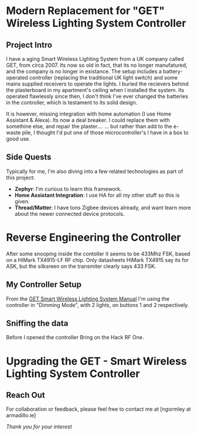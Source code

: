 # Modern Replacement for "GET" Wireless Lighting System Controller

## Project Intro
I have a aging Smart Wireless Lighting System from a UK company called GET, from circa 2007. Its now so old in fact, that its no longer manufatured, and the company is no longer in existance.
The setup includes a battery-operated controller (replacing the traditional UK light switch) and some mains supplied receivers to operate the lights. I buried the recievers behind the plasterboard in my apartment's ceiling when I installed the system.
Its operated flawlessly since then, I don't think I've ever changed the batteries in the controller, which is testament to its solid design.

It is however, missing integration with home automation (I use Home Assistant & Alexa). Its now a deal breaker. I could replace them with somethine else, and repair the plaster.... 
... but rather than add to the e-waste pile, I thought I'd put one of those microcontroller's I have in a box to good use.

## Side Quests
Typically for me, I'm also diving into a few related technologies as part of this project:
- **Zephyr**: I'm curious to learn this framework.
- **Home Assistant Integration**: I use HA for all my other stuff so this is given.
- **Thread/Matter**: I have tons Zigbee devices already, and want learn more about the newer connected device protocols.

# Reverse Engineering the Controller
After some snooping inside the contoller it seems to be 433Mhz FSK, based on a HiMark TX4915-LF RF chip. Only datasheets HiMark TX4915 say its for ASK, but the silksreen on the transmiter clearly says 433 FSK.

## My Controller Setup
From the [GET Smart Wireless Lighting System Manual](https://www.tlc-direct.co.uk/Technical/DataSheets/GET/Smart_user.pdf) I'm using the controller in "Dimming Mode", with 2 lights, on buttons 1 and 2 respectively.

## Sniffing the data
Before I opened the controller 
Bring on the Hack RF One. 

# Upgrading the GET - Smart Wireless Lighting System Controller

## Reach Out
For collaboration or feedback, please feel free to contact me at [ngormley at armadillo.ie]

*Thank you for your interest*
